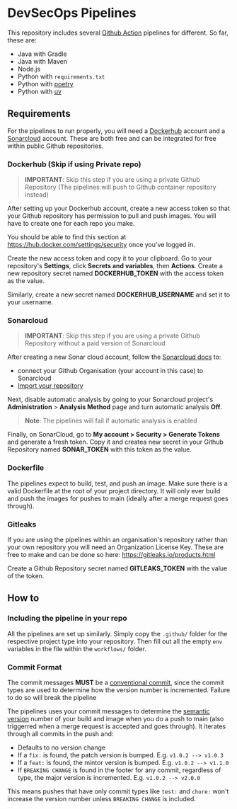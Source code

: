 # DevSecOps Pipelines

This repository includes several [Github Action](https://github.com/features/actions) pipelines for different. So far, these are:

- Java with Gradle
- Java with Maven
- Node.js
- Python with `requirements.txt`
- Python with [poetry](https://python-poetry.org/)
- Python with [uv](https://docs.astral.sh/uv/)

## Requirements

For the pipelines to run properly, you will need a [Dockerhub](https://hub.docker.com/) account and a [Sonarcloud](https://sonarcloud.io/login) account. These are both free and can be integrated for free within public Github repositories.

### Dockerhub (Skip if using Private repo)

> **IMPORTANT**: Skip this step if you are using a private Github Repository (The pipelines will push to Github container repository instead)

After setting up your Dockerhub account, create a new access token so that your Github repository has permission to pull and push images. You will have to create one for each repo you make.

You should be able to find this section at https://hub.docker.com/settings/security once you've logged in.

Create the new access token and copy it to your clipboard. Go to your repository's **Settings**, click **Secrets and variables**, then **Actions**. Create a new repository secret named **DOCKERHUB_TOKEN** with the access token as the value.

Similarly, create a new secret named **DOCKERHUB_USERNAME** and set it to your username.

### Sonarcloud

> **IMPORTANT**: Skip this step if you are using a private Github Repository without a paid version of Sonarcloud

After creating a new Sonar cloud account, follow the [Sonarcloud docs](https://docs.sonarsource.com/sonarcloud/getting-started/github/#set-up-your-analysis) to:

- connect your Github Organisation (your account in this case) to Sonarcloud
- [Import your repository](https://docs.sonarsource.com/sonarcloud/getting-started/github/#import-repositories)

Next, disable automatic analysis by going to your Sonarcloud project's **Administration** > **Analysis Method** page and turn automatic analysis **Off**.

> **Note**: The pipelines will fail if automatic analysis is enabled

Finally, on SonarCloud, go to **My account > Security > Generate Tokens** and generate a fresh token. Copy it and createa new secret in your Github Repository named **SONAR_TOKEN** with this token as the value.

### Dockerfile

The pipelines expect to build, test, and push an image. Make sure there is a valid Dockerfile at the root of your project directory. It will only ever build and push the images for pushes to main (ideally after a merge request goes through).

### Gitleaks

If you are using the pipelines within an organisation's repository rather than your own repository you will need an Organization License Key. These are free to make and can be done so here: https://gitleaks.io/products.html

Create a Github Repository secret named **GITLEAKS_TOKEN** with the value of the token.

## How to

### Including the pipeline in your repo
All the pipelines are set up similarly. Simply copy the `.github/` folder for the respective project type into your repository. Then fill out all the empty `env` variables in the file within the `workflows/` folder.


### Commit Format
The commit messages **MUST** be a [conventional commit](https://www.conventionalcommits.org/en/v1.0.0/), since the commit types are used to determine how the version number is incremented. Failure to do so will break the pipeline

The pipelines uses your commit messages to determine the [semantic version](https://semver.org/) number of your build and image when you do a push to main (also triggerred when a merge request is accepted and goes through). It iterates through all commits in the push and:

- Defaults to no version change
- If a `fix:` is found, the patch version is bumped. E.g. `v1.0.2 --> v1.0.3`
- If a `feat:` is found, the mintor version is bumped. E.g. `v1.0.2 --> v1.1.0`
- If `BREAKING CHANGE` is found in the footer for any commit, regardless of type, the major version is incremented. E.g. `v1.0.2 --> v2.0.0`

This means pushes that have only commit types like `test:` and `chore:` won't increase the version number unless `BREAKING CHANGE` is included.
